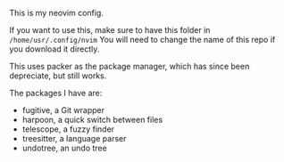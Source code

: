 This is my neovim config.

If you want to use this, make sure to have this folder in
```/home/usr/.config/nvim```
You will need to change the name of this repo if you download it directly.

This uses packer as the package manager, which has since been depreciate, but still works.

The packages I have are:
- fugitive, a Git wrapper
- harpoon, a quick switch between files
- telescope, a fuzzy finder
- treesitter, a language parser
- undotree, an undo tree
